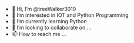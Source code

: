 - 👋 Hi, I’m @treeWalker3010
- 👀 I’m interested in IOT and Python Programming
- 🌱 I’m currently learning Python
- 💞️ I’m looking to collaborate on ...
- 📫 How to reach me ...

<!---
treeWalker3010/treeWalker3010 is a ✨ special ✨ repository because its `README.md` (this file) appears on your GitHub profile.
You can click the Preview link to take a look at your changes.
--->
